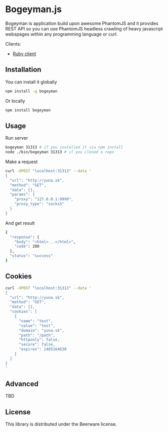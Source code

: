 # Bogeyman.js

Bogeyman is application build upon awesome PhantomJS and it provides
REST API so you can use PhantomJS headless crawling of heavy javascript
webspages within any programming language or curl.

Clients:
* [Ruby client](https://github.com/reneklacan/bogeyman-ruby-client)

## Installation

You can install it globally

```bash
npm install -g bogeyman
```

Or locally

```bash
npm install bogeyman
```

## Usage

Run server

```bash
bogeyman 31313 # if you installed it via npm install
node ./bin/bogeyman 31313 # if you cloned a repo
```

Make a request

```bash
curl -XPOST "localhost:31313" --data '
{
  "url": "http://yuna.sk",
  "method": "GET",
  "data": {},
  "params": {
    "proxy": "127.0.0.1:9999",
    "proxy_type": "socks5"
  }
}
```

And get result

```bash
{
  "response": {
    "body": "<html>...</html>",
    "code": 200
  },
  "status": "success"
} 
```

## Cookies

```bash
curl -XPOST "localhost:31313" --data '
{
  "url": "http://yuna.sk",
  "method": "GET",
  "data": {},
  "cookies": [
    {
      "name": "test",
      "value": "test",
      "domain": "yuna.sk",
      "path": "/path",
      "httponly": false,
      "secure": false,
      "expires": 1405164630
    }
  ]
}
'
```

## Advanced

TBD

## License

This library is distributed under the Beerware license.
